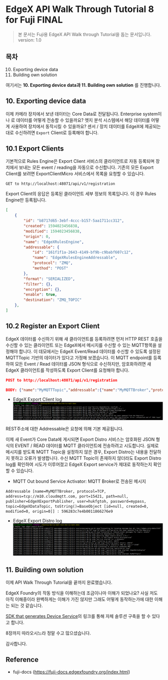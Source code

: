 EdgeX API Walk Through Tutorial 8 for Fuji FINAL
==

> 본 문서는 Fuji용 EdgeX API Walk through Tutorial을 돕는 문서입니다.   
> version: 1.0

목차
--

10. Exporting device data
11. Building own solution

여기서는 __10. Exporting device data과 11. Building own solution__ 를 진행합니다. 

## 10. Exporting device data

이제 카메라 장치에서 보낸 데이터는 Core Data로 전달됩니다. Enterprise system이나 로 데이터를 어떻게 전송할 수 있을까요? 엣지 분석 시스템에서 해당 데이터를 어떻게 사용하여 장치에서 동작시킬 수 있을까요? 센서 / 장치 데이터를 EdgeX에 제공되는대로 수신하려면 `Export` Client로 등록해야 합니다. 

10.1 Export Clients
--

기본적으로 Rules Engine은 Export Client 서비스의 클라이언트로 자동 등록되며 장치에서 보내는 모든 event / reading을 자동으로 수신합니다. 기존의 모든 Export Client를 보려면 ExportClientMicro 서비스에서 목록을 요청할 수 있습니다. 

```
GET to http://localhost:48071/api/v1/registration
```
Export Client의 응답은 등록된 클라이언트 세부 정보의 목록입니다. 이 경우 Rules Engine만 등록됩니다. 

```json
[
    {
        "id": "b8717d65-3ebf-4ccc-b157-5aa1711cc312",
        "created": 1594023456838,
        "modified": 1594023456838,
        "origin": 0,
        "name": "EdgeXRulesEngine",
        "addressable": {
            "id": "161f1f1a-2643-4149-bf9b-c9babf607c12",
            "name": "EdgeXRulesEngineAddressable",
            "protocol": "ZMQ",
            "method": "POST"
        },
        "format": "SERIALIZED",
        "filter": {},
        "encryption": {},
        "enable": true,
        "destination": "ZMQ_TOPIC"
    },
]
```

10.2 Register an Export Client
--

EdgeX 데이터를 수신하기 위해 새 클라이언트를 등록하려면 먼저 HTTP REST 호출을 수신할 수 있는 클라이언트 또는 EdgeX에서 메시지를 수신할 수 있는 MQTT항목을 설정해야 합니다. 이 데모에서는 EdgeX Event/Read 데이터를 수신할 수 있도록 설정된 MQTTTopic 기반의 데이터가 있다고 가정해 보겠습니다. 이 MQTT endpoint를 등록하여 모든 Event / Read 데이터를 JSON 형식으로 수신하지만, 암호화하려면 새 EdgeX 클라이언트를 작성하도록 Export Client를 요청해야 합니다. 

```json
POST to http://localhost:48071/api/v1/registration
```

```json
BODY: {"name":"MyMQTTTopic","addressable":{"name":"MyMQTTBroker","protocol":"TCP","address":"tcp://m10.cloudmqtt.com","port":15421,"publisher":"EdgeXExportPublisher","user":"hukfgtoh","password":"mypass","topic":"EdgeXDataTopic"},"format":"JSON","encryption":{"encryptionAlgorithm":"AES","encryptionKey":"123","initializingVector":"123"},"enable":true,"destination":"MQTT_TOPIC"}
```
- EdgeX Export Client log  
![image](https://github.com/174cm/TIL/blob/master/EdgeX/img/QuickStarterGuide/docker_logs_edgex-export-client.PNG)

REST주소에 대한 Addressable은 요청에 의해 기본 제공됩니다.

이제 새 Event가 Core Data에 게시되면 Export Distro 서비스는 암호화된 JSON 형식의 EVENT / READ 데이터를 MQTT 클라이언트에 전송하려고 시도합니다. 실제로 메시지를 받도록 MQTT Topic을 설정하지 않은 경우, Export Distro는 내용을 전달하지 못하고 오류가 발생합니다. 수신 MQTT Topic이 존재하지 않더라도 Export Distro log를 확인하여 시도가 이루어졌고 EdgeX Export service가 제대로 동작하는지 확인할 수 있습니다. 

- MQTT Out bound Service Activator: MQTT Broker로 전송된 메시지
```
Addressable [name=MyMQTTBroker, protocol=TCP, address=tcp://m10.cloudmqtt.com, port=15421, path=null, publisher=EdgeXExportPublisher, user=hukfgtoh, password=mypass, topic=EdgeXDataTopic, toString()=BaseObject [id=null, created=0, modified=0, origin=0]] : 596283c7e4b0011866276e9
```

- EdgeX Export Distro log  
![image](https://github.com/174cm/TIL/blob/master/EdgeX/img/QuickStarterGuide/docker_logs_edgex-export-distro.PNG)

## 11. Building own solution

이제 API Walk Through Tutorial을 끝까지 완료했습니다. 

EdgeX Foundry의 작동 방식을 이해하는데 조금이나마 이해가 되었나요? 사실 저도 아직 이해중이라 완벽하게는 이해가 가진 않지만 그래도 어떻게 동작하는가에 대한 이해는 되는 것 같습니다. 

[SDK that generates Device Service](https://fuji-docs.edgexfoundry.org/Ch-GettingStartedSDK.html)의 링크를 통해 자체 솔루션 구축을 할 수 있다고 합니다. 

8장까지 따라오시느라 정말 수고 많으셨습니다. 

감사합니다. 

Reference
--

- fuji-docs (https://fuji-docs.edgexfoundry.org/index.html)